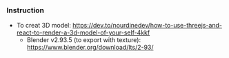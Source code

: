 ### Instruction

- To creat 3D model: https://dev.to/nourdinedev/how-to-use-threejs-and-react-to-render-a-3d-model-of-your-self-4kkf
  - Blender v2.93.5 (to export with texture): https://www.blender.org/download/lts/2-93/
